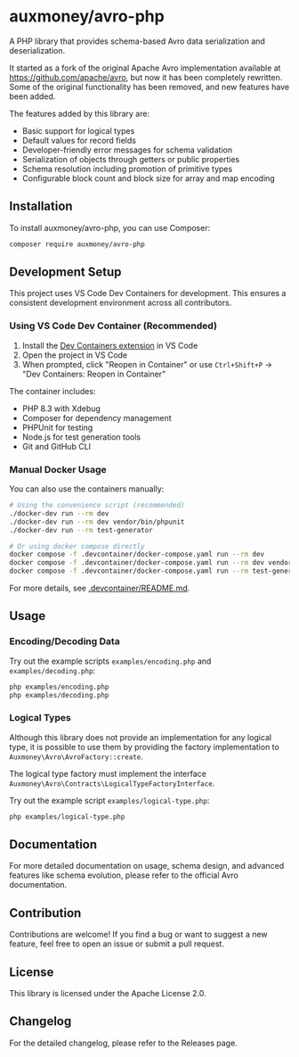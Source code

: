 # auxmoney/avro-php

A PHP library that provides schema-based Avro data serialization and deserialization.

It started as a fork of the original Apache Avro implementation available at https://github.com/apache/avro, but now it has been completely rewritten. Some of the original functionality has been removed, and new features have been added.

The features added by this library are:
- Basic support for logical types
- Default values for record fields
- Developer-friendly error messages for schema validation
- Serialization of objects through getters or public properties
- Schema resolution including promotion of primitive types
- Configurable block count and block size for array and map encoding

## Installation

To install auxmoney/avro-php, you can use Composer:

```bash
composer require auxmoney/avro-php
```

## Development Setup

This project uses VS Code Dev Containers for development. This ensures a consistent development environment across all contributors.

### Using VS Code Dev Container (Recommended)

1. Install the [Dev Containers extension](https://marketplace.visualstudio.com/items?itemName=ms-vscode-remote.remote-containers) in VS Code
2. Open the project in VS Code
3. When prompted, click "Reopen in Container" or use `Ctrl+Shift+P` → "Dev Containers: Reopen in Container"

The container includes:
- PHP 8.3 with Xdebug
- Composer for dependency management
- PHPUnit for testing
- Node.js for test generation tools
- Git and GitHub CLI

### Manual Docker Usage

You can also use the containers manually:

```bash
# Using the convenience script (recommended)
./docker-dev run --rm dev
./docker-dev run --rm dev vendor/bin/phpunit
./docker-dev run --rm test-generator

# Or using docker compose directly
docker compose -f .devcontainer/docker-compose.yaml run --rm dev
docker compose -f .devcontainer/docker-compose.yaml run --rm dev vendor/bin/phpunit
docker compose -f .devcontainer/docker-compose.yaml run --rm test-generator
```

For more details, see [.devcontainer/README.md](.devcontainer/README.md).

## Usage

### Encoding/Decoding Data

Try out the example scripts `examples/encoding.php` and `examples/decoding.php`:
```bash
php examples/encoding.php
php examples/decoding.php
```

### Logical Types

Although this library does not provide an implementation for any logical type, it is possible to use them by providing the factory implementation to `Auxmoney\Avro\AvroFactory::create`.

The logical type factory must implement the interface `Auxmoney\Avro\Contracts\LogicalTypeFactoryInterface`.

Try out the example script `examples/logical-type.php`:
```bash
php examples/logical-type.php
```

## Documentation

For more detailed documentation on usage, schema design, and advanced features like schema evolution, please refer to the official Avro documentation.

## Contribution

Contributions are welcome! If you find a bug or want to suggest a new feature, feel free to open an issue or submit a pull request.

## License

This library is licensed under the Apache License 2.0.

## Changelog

For the detailed changelog, please refer to the Releases page.

